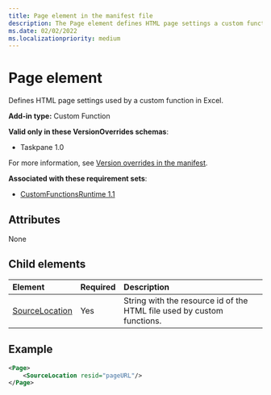 ```yaml
---
title: Page element in the manifest file
description: The Page element defines HTML page settings a custom function uses in Excel.
ms.date: 02/02/2022
ms.localizationpriority: medium
---
```


# Page element

Defines HTML page settings used by a custom function in Excel.

**Add-in type:** Custom Function

**Valid only in these VersionOverrides schemas**:

- Taskpane 1.0

For more information, see [Version overrides in the manifest](/office/dev/add-ins/develop/add-in-manifests#version-overrides-in-the-manifest).

**Associated with these requirement sets**:

- [CustomFunctionsRuntime 1.1](../requirement-sets/excel/custom-functions-requirement-sets.md) 

## Attributes

None

## Child elements

|  Element  |  Required  |  Description  |
|:-----|:-----|:-----|
|  [SourceLocation](customfunctionssourcelocation.md)  |  Yes  | String with the resource id of the HTML file used by custom functions. |

## Example

```xml
<Page>
    <SourceLocation resid="pageURL"/>
</Page>
```

